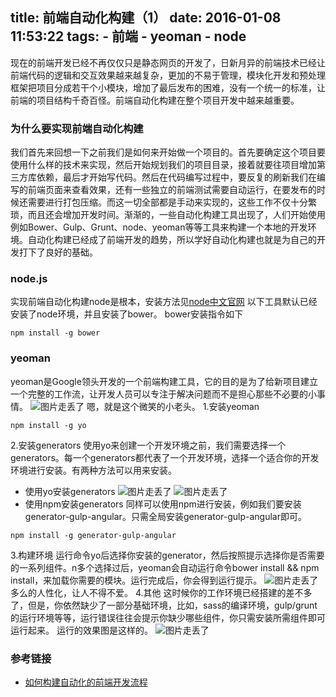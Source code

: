 title: 前端自动化构建（1）
date: 2016-01-08 11:53:22
tags:
	- 前端
	- yeoman
	- node
---
现在的前端开发已经不再仅仅只是静态网页的开发了，日新月异的前端技术已经让前端代码的逻辑和交互效果越来越复杂，更加的不易于管理，模块化开发和预处理框架把项目分成若干个小模块，增加了最后发布的困难，没有一个统一的标准，让前端的项目结构千奇百怪。前端自动化构建在整个项目开发中越来越重要。

<!-- more -->

### 为什么要实现前端自动化构建
我们首先来回想一下之前我们是如何来开始做一个项目的。首先要确定这个项目要使用什么样的技术来实现，然后开始规划我们的项目目录，接着就要往项目增加第三方库依赖，最后才开始写代码。然后在代码编写过程中，要反复的刷新我们在编写的前端页面来查看效果，还有一些独立的前端测试需要自动运行，在要发布的时候还需要进行打包压缩。而这一切全部都是手动来实现的，这些工作不仅十分繁琐，而且还会增加开发时间。渐渐的，一些自动化构建工具出现了，人们开始使用例如Bower、Gulp、Grunt、node、yeoman等等工具来构建一个本地的开发环境。自动化构建已经成了前端开发的趋势，所以学好自动化构建也就是为自己的开发打下了良好的基础。
### node.js
实现前端自动化构建node是根本，安装方法见[node中文官网](http://nodejs.cn/)
以下工具默认已经安装了node环境，并且安装了bower。
bower安装指令如下
```
npm install -g bower
```
### yeoman
yeoman是Google领头开发的一个前端构建工具，它的目的是为了给新项目建立一个完整的工作流，让开发人员可以专注于解决问题而不是担心那些不必要的小事情。
![图片走丢了](http://7xpp66.com1.z0.glb.clouddn.com/yeoman-logo.png)
嗯，就是这个微笑的小老头。
1.安装yeoman
```
npm install -g yo 
```
2.安装generators
使用yo来创建一个开发环境之前，我们需要选择一个generators。每一个generators都代表了一个开发环境，选择一个适合你的开发环境进行安装。有两种方法可以用来安装。
* 使用yo安装generators 
![图片走丢了](./blogImg/yo-select.png)
![图片走丢了](./blogImg/yo-search.png)
* 使用npm安装generators
同样可以使用npm进行安装，例如我们要安装generator-gulp-angular。只需全局安装generator-gulp-angular即可。
```
npm install -g generator-gulp-angular
```
3.构建环境
运行命令yo后选择你安装的generator，然后按照提示选择你是否需要的一系列组件。n多个选择过后，yeoman会自动运行命令bower install && npm install，来加载你需要的模块。运行完成后，你会得到运行提示。
![图片走丢了](./blogImg/yo-end.png)
多么的人性化，让人不得不爱。
4.其他
这时候你的工作环境已经搭建的差不多了，但是，你依然缺少了一部分基础环境，比如，sass的编译环境，gulp/grunt的运行环境等等，运行错误往往会提示你缺少哪些组件，你只需安装所需组件即可运行起来。
运行的效果图是这样的。
![图片走丢了](./blogImg/angualr-material-demo.png)
### 参考链接
* [如何构建自动化的前端开发流程](http://www.admin10000.com/document/2808.html)